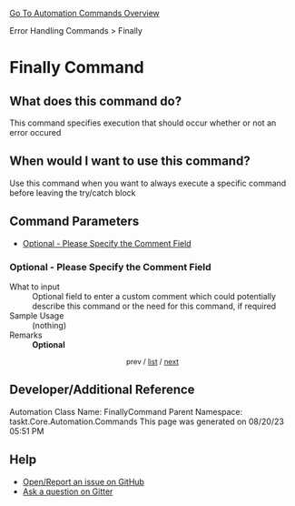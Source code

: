 <!--TITLE: Finally Command -->
<!-- SUBTITLE: a command in the Error Handling Commands group. -->
[Go To Automation Commands Overview](/automation-commands.md)


Error Handling Commands &gt; Finally


# Finally Command


## What does this command do?
This command specifies execution that should occur whether or not an error occured


## When would I want to use this command?
Use this command when you want to always execute a specific command before leaving the try/catch block


<a id="param_list"></a>
## Command Parameters
- [Optional - Please Specify the Comment Field](#param_0)


<a id="param_0"></a>
### Optional - Please Specify the Comment Field


<dl>
<dt>What to input</dt><dd>Optional field to enter a custom comment which could potentially describe this command or the need for this command, if required</dd>
<dt>Sample Usage</dt><dd>(nothing)</dd>
<dt>Remarks</dt><dd><strong>Optional</strong><br></dd>
</dl>




<div style="font-size: 90%; text-align: center">


prev / [list](#param_list) / [next](#param_1)


</div>


## Developer/Additional Reference
Automation Class Name: FinallyCommand
Parent Namespace: taskt.Core.Automation.Commands
This page was generated on 08/20/23 05:51 PM


## Help
- [Open/Report an issue on GitHub](https://github.com/rcktrncn/taskt/issues/new)
- [Ask a question on Gitter](https://gitter.im/taskt-rpa/Lobby)
